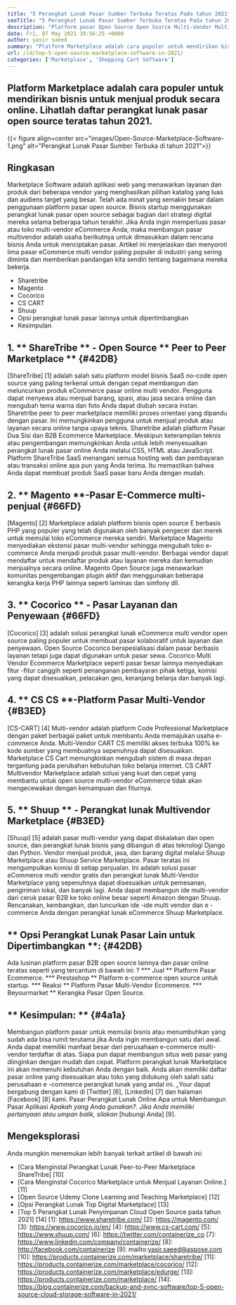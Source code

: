 ```yaml
---
title: "5 Perangkat Lunak Pasar Sumber Terbuka Teratas Pada tahun 2021" 
seoTitle: "5 Perangkat Lunak Pasar Sumber Terbuka Teratas Pada tahun 2021" 
description: "Platform pasar Open Source Open Source Multi-Vendor Multi-Vendor Teratas untuk membangun toko online, menjual produk fisik dan digital." 
date: Fri, 07 May 2021 19:56:25 +0000
author: yasir saeed
summary: "Platform Marketplace adalah cara populer untuk mendirikan bisnis untuk menjual produk secara online. Lihatlah daftar perangkat lunak pasar open source teratas tahun 2021." 
url: /id/top-5-open-source-marketplace-software-in-2021/
categories: ['Marketplace', 'Shopping Cart Software']
---
```


## Platform Marketplace adalah cara populer untuk mendirikan bisnis untuk menjual produk secara online. Lihatlah daftar perangkat lunak pasar open source teratas tahun 2021.

{{< figure align=center src="images/Open-Source-Marketplace-Software-1.png" alt="Perangkat Lunak Pasar Sumber Terbuka di tahun 2021">}}


## **Ringkasan**
Marketplace Software adalah aplikasi web yang menawarkan layanan dan produk dari beberapa vendor yang menghasilkan pilihan katalog yang luas dan audiens target yang besar. Telah ada minat yang semakin besar dalam penggunaan platform pasar open source. Bisnis startup menggunakan perangkat lunak pasar open source sebagai bagian dari strategi digital mereka selama beberapa tahun terakhir. Jika Anda ingin memperluas pasar atau toko multi-vendor eCommerce Anda, maka membangun pasar multivendor adalah usaha berikutnya untuk dimasukkan dalam rencana bisnis Anda untuk menciptakan pasar.
Artikel ini menjelaskan dan menyoroti lima pasar eCommerce multi vendor paling populer di industri yang sering diminta dan memberikan pandangan kita sendiri tentang bagaimana mereka bekerja.
  * Sharetribe
  * Magento
  * Cocorico
  * CS CART
  * Shuup
  * Opsi perangkat lunak pasar lainnya untuk dipertimbangkan
  * Kesimpulan

## 1. ** ShareTribe ** - Open Source ** Peer to Peer Marketplace ** {#42DB}
[ShareTribe] [1] adalah salah satu platform model bisnis SaaS no-code open source yang paling terkenal untuk dengan cepat membangun dan meluncurkan produk eCommerce pasar online multi vendor. Pengguna dapat menyewa atau menjual barang, spasi, atau jasa secara online dan mengubah tema warna dan foto Anda dapat diubah secara instan. Sharetribe peer to peer marketplace memiliki proses orientasi yang dipandu dengan pasar. Ini memungkinkan pengguna untuk menjual produk atau layanan secara online tanpa upaya teknis. Sharetribe adalah platform Pasar Dua Sisi dan B2B Ecommerce Marketplace.
Meskipun keterampilan teknis atau pengembangan memungkinkan Anda untuk lebih menyesuaikan perangkat lunak pasar online Anda melalui CSS, HTML atau JavaScript. Platform ShareTribe SaaS menangani semua hosting web dan pembayaran atau transaksi online apa pun yang Anda terima. Itu memastikan bahwa Anda dapat membuat produk SaaS pasar baru Anda dengan mudah.

## 2. ** Magento **-Pasar E-Commerce multi-penjual {#66FD}
[Magento] [2] Marketplace adalah platform bisnis open source E berbasis PHP yang populer yang telah digunakan oleh banyak pengecer dan merek untuk memulai toko eCommerce mereka sendiri. Marketplace Magento menyediakan ekstensi pasar multi-vendor sehingga mengubah toko e-commerce Anda menjadi produk pasar multi-vendor. Berbagai vendor dapat mendaftar untuk mendaftar produk atau layanan mereka dan kemudian menjualnya secara online. Magento Open Source juga menawarkan komunitas pengembangan plugin aktif dan menggunakan beberapa kerangka kerja PHP lainnya seperti laminas dan simfony dll.

## 3. ** Cocorico ** - Pasar Layanan dan Penyewaan {#66FD}
[Cocorico] [3] adalah solusi perangkat lunak eCommerce multi vendor open source paling populer untuk membuat pasar kolaboratif untuk layanan dan penyewaan. Open Source Cocorico berspesialisasi dalam pasar berbasis layanan tetapi juga dapat digunakan untuk pasar sewa. Cocorico Multi Vendor Ecommerce Marketplace seperti pasar besar lainnya menyediakan fitur -fitur canggih seperti penanganan pembayaran pihak ketiga, komisi yang dapat disesuaikan, pelacakan geo, keranjang belanja dan banyak lagi.

## 4. ** CS CS **-Platform Pasar Multi-Vendor {#B3ED}
[CS-CART] [4] Multi-vendor adalah platform Code Professional Marketplace dengan paket berbagai paket untuk membantu Anda memajukan usaha e-commerce Anda. Multi-Vendor CART CS memiliki akses terbuka 100% ke kode sumber yang membuatnya sepenuhnya dapat disesuaikan. Marketplace CS Cart memungkinkan mengubah sistem di masa depan tergantung pada perubahan kebutuhan toko belanja internet. CS CART Multivendor Marketplace adalah solusi yang kuat dan cepat yang membantu untuk open source multi-vendor eCommerce tidak akan mengecewakan dengan kemampuan dan fiturnya.

## 5. ** Shuup ** - Perangkat lunak Multivendor Marketplace {#B3ED}
[Shuup] [5] adalah pasar multi-vendor yang dapat diskalakan dan open source, dan perangkat lunak bisnis yang dibangun di atas teknologi Django dan Python. Vendor menjual produk, jasa, dan barang digital melalui Shuup Marketplace atau Shuup Service Marketplace. Pasar teratas ini mengumpulkan komisi di setiap penjualan. Ini adalah solusi pasar eCommerce multi vendor gratis dan perangkat lunak Multi-Vendor Marketplace yang sepenuhnya dapat disesuaikan untuk pemesanan, pengiriman lokal, dan banyak lagi. Anda dapat membangun ide multi-vendor dari ceruk pasar B2B ke toko online besar seperti Amazon dengan Shuup. Rencanakan, kembangkan, dan luncurkan ide -ide multi vendor dan e -commerce Anda dengan perangkat lunak eCommerce Shuup Marketplace.

## ** Opsi Perangkat Lunak Pasar Lain untuk Dipertimbangkan **: {#42DB}
Ada lusinan platform pasar B2B open source lainnya dan pasar online teratas seperti yang tercantum di bawah ini:
  ?
  *** Jual ** Platform Pasar Ecommerce.
  *** Prestashop ** Platform e-commerce open source untuk startup.
  *** Reaksi ** Platform Pasar Multi-Vendor Ecommerce.
  *** Beyourmarket ** Kerangka Pasar Open Source.

## ** Kesimpulan: ** {#4a1a}
Membangun platform pasar untuk memulai bisnis atau menumbuhkan yang sudah ada bisa rumit terutama jika Anda ingin membangun satu dari awal. Anda dapat memiliki manfaat besar dari perusahaan e-commerce multi-vendor terdaftar di atas. Siapa pun dapat membangun situs web pasar yang diinginkan dengan mudah dan cepat. Platform perangkat lunak Marketplace ini akan memenuhi kebutuhan Anda dengan baik. Anda akan memiliki daftar pasar online yang disesuaikan atau toko yang didukung oleh salah satu perusahaan e -commerce perangkat lunak yang andal ini.
_Your dapat bergabung dengan kami di [Twitter] [6], [LinkedIn] [7] dan halaman [Facebook] [8] kami. Pasar Perangkat Lunak Online Apa untuk Membangun Pasar Aplikasi _Apakah yang Anda gunakan?. Jika Anda memiliki pertanyaan atau umpan balik, silakan_ [hubungi Anda] [9].

## Mengeksplorasi
Anda mungkin menemukan lebih banyak terkait artikel di bawah ini:
  * [Cara Menginstal Perangkat Lunak Peer-to-Peer Marketplace ShareTribe] [10]
  * [Cara Menginstal Cocorico Marketplace untuk Menjual Layanan Online.] [11]
  * [Open Source Udemy Clone Learning and Teaching Marketplace] [12]
  * [Opsi Perangkat Lunak Top Digital Marketplace] [13]
  * [Top 5 Perangkat Lunak Penyimpanan Cloud Open Source pada tahun 2021] [14]
[1]: https://www.sharetribe.com/
[2]: https://magento.com/
[3]: https://www.cocorico.io/en/
[4]: https://www.cs-cart.com/
[5]: https://www.shuup.com/
[6]: https://twitter.com/containerize_co
[7]: https://www.linkedin.com/company/containerize/
[8]: http://facebook.com/containerize
[9]: mailto:yasir.saeed@aspose.com
[10]: https://products.containerize.com/marketplace/sharetribe/
[11]: https://products.containerize.com/marketplace/cocorico/
[12]: https://products.containerize.com/marketplace/edurge/
[13]: https://products.containerize.com/marketplace/
[14]: https://blog.containerize.com/backup-and-sync-software/top-5-open-source-cloud-storage-software-in-2021/
